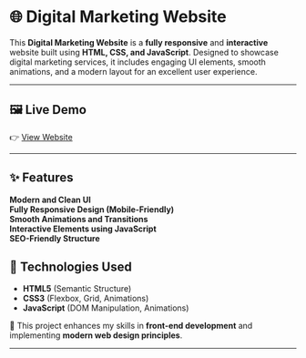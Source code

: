 # 🌐 Digital Marketing Website  

This **Digital Marketing Website** is a **fully responsive** and **interactive** website built using **HTML, CSS, and JavaScript**. Designed to showcase digital marketing services, it includes engaging UI elements, smooth animations, and a modern layout for an excellent user experience.  

---

## 🖼️ Live Demo

👉 [View Website](https://ashukhadela05.github.io/Unique_Store_Clothes-/)

---

## ✨ Features  
**Modern and Clean UI**  
**Fully Responsive Design (Mobile-Friendly)**  
**Smooth Animations and Transitions**  
**Interactive Elements using JavaScript**  
**SEO-Friendly Structure**  

## 🔧 Technologies Used  
- **HTML5** (Semantic Structure)  
- **CSS3** (Flexbox, Grid, Animations)  
- **JavaScript** (DOM Manipulation, Animations)  

🚀 This project enhances my skills in **front-end development** and implementing **modern web design principles**.  

---
